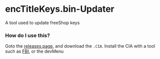 # encTitleKeys.bin-Updater
A tool used to update freeShop keys
### How do I use this? ###
Goto the [releases page](https://github.com/gnmmarechal/encTitleKeys.bin-Updater-Launcher/releases), and download the `.CIA`. Install the CIA with a tool such as [FBI](https://github.com/Steveice10/FBI), or the devMenu
